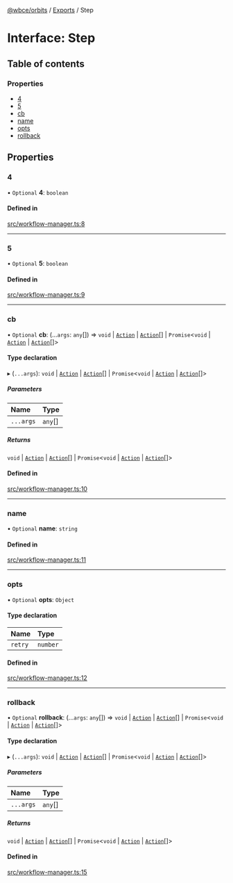 [@wbce/orbits](../README.md) / [Exports](../modules.md) / Step

# Interface: Step

## Table of contents

### Properties

- [4](Step.md#4)
- [5](Step.md#5)
- [cb](Step.md#cb)
- [name](Step.md#name)
- [opts](Step.md#opts)
- [rollback](Step.md#rollback)

## Properties

### 4

• `Optional` **4**: `boolean`

#### Defined in

[src/workflow-manager.ts:8](https://github.com/LaWebcapsule/orbits/blob/b05d8f7/src/core/actions/src/workflow-manager.ts#L8)

___

### 5

• `Optional` **5**: `boolean`

#### Defined in

[src/workflow-manager.ts:9](https://github.com/LaWebcapsule/orbits/blob/b05d8f7/src/core/actions/src/workflow-manager.ts#L9)

___

### cb

• `Optional` **cb**: (...`args`: `any`[]) => `void` \| [`Action`](../classes/Action.md) \| [`Action`](../classes/Action.md)[] \| `Promise`<`void` \| [`Action`](../classes/Action.md) \| [`Action`](../classes/Action.md)[]\>

#### Type declaration

▸ (`...args`): `void` \| [`Action`](../classes/Action.md) \| [`Action`](../classes/Action.md)[] \| `Promise`<`void` \| [`Action`](../classes/Action.md) \| [`Action`](../classes/Action.md)[]\>

##### Parameters

| Name | Type |
| :------ | :------ |
| `...args` | `any`[] |

##### Returns

`void` \| [`Action`](../classes/Action.md) \| [`Action`](../classes/Action.md)[] \| `Promise`<`void` \| [`Action`](../classes/Action.md) \| [`Action`](../classes/Action.md)[]\>

#### Defined in

[src/workflow-manager.ts:10](https://github.com/LaWebcapsule/orbits/blob/b05d8f7/src/core/actions/src/workflow-manager.ts#L10)

___

### name

• `Optional` **name**: `string`

#### Defined in

[src/workflow-manager.ts:11](https://github.com/LaWebcapsule/orbits/blob/b05d8f7/src/core/actions/src/workflow-manager.ts#L11)

___

### opts

• `Optional` **opts**: `Object`

#### Type declaration

| Name | Type |
| :------ | :------ |
| `retry` | `number` |

#### Defined in

[src/workflow-manager.ts:12](https://github.com/LaWebcapsule/orbits/blob/b05d8f7/src/core/actions/src/workflow-manager.ts#L12)

___

### rollback

• `Optional` **rollback**: (...`args`: `any`[]) => `void` \| [`Action`](../classes/Action.md) \| [`Action`](../classes/Action.md)[] \| `Promise`<`void` \| [`Action`](../classes/Action.md) \| [`Action`](../classes/Action.md)[]\>

#### Type declaration

▸ (`...args`): `void` \| [`Action`](../classes/Action.md) \| [`Action`](../classes/Action.md)[] \| `Promise`<`void` \| [`Action`](../classes/Action.md) \| [`Action`](../classes/Action.md)[]\>

##### Parameters

| Name | Type |
| :------ | :------ |
| `...args` | `any`[] |

##### Returns

`void` \| [`Action`](../classes/Action.md) \| [`Action`](../classes/Action.md)[] \| `Promise`<`void` \| [`Action`](../classes/Action.md) \| [`Action`](../classes/Action.md)[]\>

#### Defined in

[src/workflow-manager.ts:15](https://github.com/LaWebcapsule/orbits/blob/b05d8f7/src/core/actions/src/workflow-manager.ts#L15)
